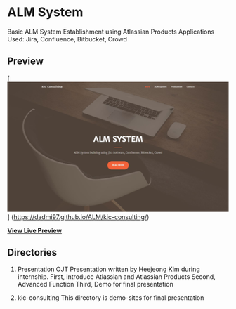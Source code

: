 # ALM System
Basic ALM System Establishment using Atlassian Products
Applications Used: Jira, Confluence, Bitbucket, Crowd

## Preview
[![ALM System](https://github.com/dadmi97/ALM/blob/master/kic-consulting/img/kic-consulting.JPG)]
(https://dadmi97.github.io/ALM/kic-consulting/)

**[View Live Preview](https://dadmi97.github.io/ALM/kic-consulting/)**

## Directories
1. Presentation
OJT Presentation written by Heejeong Kim during internship. 
First, introduce Atlassian and Atlassian Products
Second, Advanced Function
Third, Demo for final presentation

2. kic-consulting
This directory is demo-sites for final presentation

